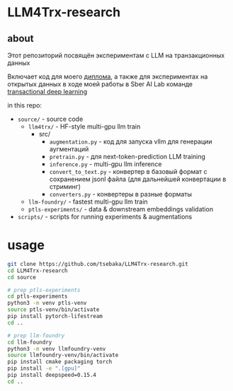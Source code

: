 # LLM4Trx-research

## about
Этот репозиторий посвящён экспериментам с LLM на транзакционных данных

Включает код для моего [диплома](https://drive.google.com/file/d/1YDm5gYVeSLEMmF_wP3rEfPRPy-1fPvyy/view),
а также для экспериментах на открытых данных 
в ходе моей работы в Sber AI Lab команде [transactional deep learning](https://github.com/pytorch-lifestream)

in this repo:
* `source/` - source code
  * `llm4trx/` - HF-style multi-gpu llm train
     * src/
       * `augmentation.py` - код для запуска vllm для генерации аугментаций
       * `pretrain.py` - для next-token-prediction LLM training
       * `inference.py` - multi-gpu llm inference
       * `convert_to_text.py` - конвертер в базовый формат с сохранением jsonl файла (для дальнейшей конвертации в стриминг)
       * `converters.py` - конвертеры в разные форматы
  * `llm-foundry/` - fastest multi-gpu llm train
  * `ptls-experiments/` - data & downstream embeddings validation
* `scripts/` - scripts for running experiments & augmentations

# usage
```sh
git clone https://github.com/tsebaka/LLM4Trx-research.git
cd LLM4Trx-research
cd source

# prep ptls-experiments
cd ptls-experiments
python3 -m venv ptls-venv
source ptls-venv/bin/activate
pip install pytorch-lifestream
cd ..

# prep llm-foundry
cd llm-foundry
python3 -m venv llmfoundry-venv
source llmfoundry-venv/bin/activate
pip install cmake packaging torch
pip install -e ".[gpu]"
pip install deepspeed=0.15.4
cd ..
```
